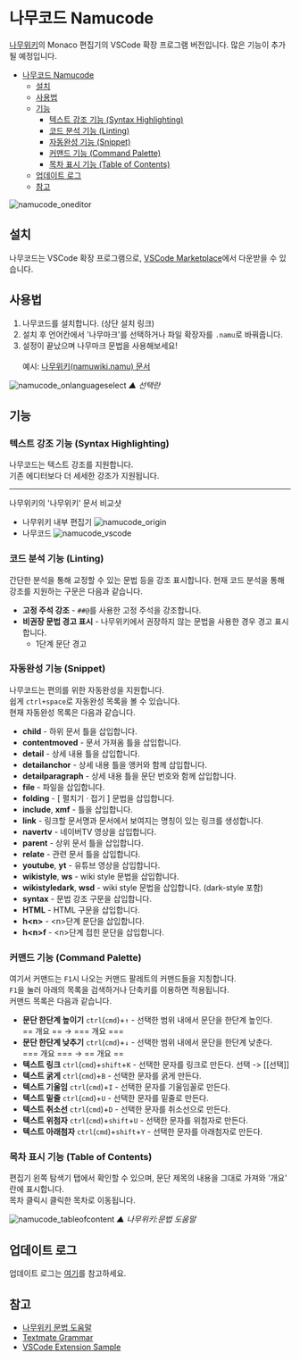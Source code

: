 # 나무코드 Namucode

[나무위키](https://namu.wiki)의 Monaco 편집기의 VSCode 확장 프로그램 버전입니다. 많은 기능이 추가될 예정입니다.

- [나무코드 Namucode](#나무코드-namucode)
  - [설치](#설치)
  - [사용법](#사용법)
  - [기능](#기능)
    - [텍스트 강조 기능 (Syntax Highlighting)](#텍스트-강조-기능-syntax-highlighting)
    - [코드 분석 기능 (Linting)](#코드-분석-기능-linting)
    - [자동완성 기능 (Snippet)](#자동완성-기능-snippet)
    - [커맨드 기능 (Command Palette)](#커맨드-기능-command-palette)
    - [목차 표시 기능 (Table of Contents)](#목차-표시-기능-table-of-contents)
  - [업데이트 로그](#업데이트-로그)
  - [참고](#참고)

![namucode_oneditor](https://user-images.githubusercontent.com/72603240/177030474-b7355ad7-83a2-4c6c-a39c-54ed28ead3f2.jpg)

## 설치

나무코드는 VSCode 확장 프로그램으로, [VSCode Marketplace](https://marketplace.visualstudio.com/items?itemName=jhk1090.namucode)에서 다운받을 수 있습니다.

## 사용법

1. 나무코드를 설치합니다. (상단 설치 링크)
1. 설치 후 언어칸에서 '나무마크'를 선택하거나 파일 확장자를 `.namu`로 바꿔줍니다.
1. 설정이 끝났으며 나무마크 문법을 사용해보세요!\
   \
   예시: [나무위키(namuwiki.namu) 문서](https://github.com/jhk1090/namucode/blob/main/src/namuwiki.namu)

![namucode_onlanguageselect](https://user-images.githubusercontent.com/72603240/177031047-5ac630d1-f218-4a92-88bb-68a8453d8a35.png)
_▲ 선택란_

## 기능

### 텍스트 강조 기능 (Syntax Highlighting)

나무코드는 텍스트 강조를 지원합니다.\
기존 에디터보다 더 세세한 강조가 지원됩니다.

---

나무위키의 '나무위키' 문서 비교샷

- 나무위키 내부 편집기
  ![namucode_origin](https://user-images.githubusercontent.com/72603240/177030481-020df8da-1b36-4b11-b1c2-f3ecf6e7c32a.jpg)
- 나무코드
  ![namucode_vscode](https://user-images.githubusercontent.com/72603240/177030487-f90f862d-e264-49d6-b935-137fb6154905.png)

### 코드 분석 기능 (Linting)

간단한 분석을 통해 교정할 수 있는 문법 등을 강조 표시합니다.
현재 코드 분석을 통해 강조를 지원하는 구문은 다음과 같습니다.

- **고정 주석 강조** - `##@`를 사용한 고정 주석을 강조합니다.
- **비권장 문법 경고 표시** - 나무위키에서 권장하지 않는 문법을 사용한 경우 경고 표시합니다.
  - 1단계 문단 경고

### 자동완성 기능 (Snippet)

나무코드는 편의를 위한 자동완성을 지원합니다.\
쉽게 `ctrl+space`로 자동완성 목록을 볼 수 있습니다.\
현재 자동완성 목록은 다음과 같습니다.

- **child** - 하위 문서 틀을 삽입합니다.
- **contentmoved** - 문서 가져옴 틀을 삽입합니다.
- **detail** - 상세 내용 틀을 삽입합니다.
- **detailanchor** - 상세 내용 틀을 앵커와 함께 삽입합니다.
- **detailparagraph** - 상세 내용 틀을 문단 번호와 함께 삽입합니다.
- **file** - 파일을 삽입합니다.
- **folding** - [ 펼치기 · 접기 ] 문법을 삽입합니다.
- **include**, **xmf** - 틀을 삽입합니다.
- **link** - 링크할 문서명과 문서에서 보여지는 명칭이 있는 링크를 생성합니다.
- **navertv** - 네이버TV 영상을 삽입합니다.
- **parent** - 상위 문서 틀을 삽입합니다.
- **relate** - 관련 문서 틀을 삽입합니다.
- **youtube**, **yt** - 유튜브 영상을 삽입합니다.
- **wikistyle**, **ws** - wiki style 문법을 삽입합니다.
- **wikistyledark**, **wsd** - wiki style 문법을 삽입합니다. (dark-style 포함)
- **syntax** - 문법 강조 구문을 삽입합니다.
- **HTML** - HTML 구문을 삽입합니다.
- **h\<n\>** - \<n\>단계 문단을 삽입합니다.
- **h\<n\>f** - \<n\>단계 접힌 문단을 삽입합니다.

### 커맨드 기능 (Command Palette)

여기서 커맨드는 `F1`시 나오는 커맨드 팔레트의 커맨드들을 지칭합니다.\
`F1`을 눌러 아래의 목록을 검색하거나 단축키를 이용하면 적용됩니다.\
커맨드 목록은 다음과 같습니다.

- **문단 한단계 높이기** `ctrl`(`cmd`)+`↑` - 선택한 범위 내에서 문단을 한단계 높인다.\
  == 개요 == → === 개요 ===
- **문단 한단계 낮추기** `ctrl`(`cmd`)+`↓` - 선택한 범위 내에서 문단을 한단계 낮춘다.\
  === 개요 === → == 개요 ==
- **텍스트 링크** `ctrl`(`cmd`)+`shift`+`K` - 선택한 문자를 링크로 만든다.
  선택 -> [[선택]]
- **텍스트 굵게** `ctrl`(`cmd`)+`B` - 선택한 문자를 굵게 만든다.
- **텍스트 기울임** `ctrl`(`cmd`)+`I` - 선택한 문자를 기울임꼴로 만든다.
- **텍스트 밑줄** `ctrl`(`cmd`)+`U` - 선택한 문자를 밑줄로 만든다.
- **텍스트 취소선** `ctrl`(`cmd`)+`D` - 선택한 문자를 취소선으로 만든다.
- **텍스트 위첨자** `ctrl`(`cmd`)+`shift`+`U` - 선택한 문자를 위첨자로 만든다.
- **텍스트 아래첨자** `ctrl`(`cmd`)+`shift`+`Y` - 선택한 문자를 아래첨자로 만든다.

### 목차 표시 기능 (Table of Contents)

편집기 왼쪽 탐색기 탭에서 확인할 수 있으며, 문단 제목의 내용을 그대로 가져와 '개요' 란에 표시합니다.\
목차 클릭시 클릭한 목차로 이동됩니다.

![namucode_tableofcontent](https://user-images.githubusercontent.com/72603240/178151612-0395c438-57f3-4789-a497-b4cd6331bc91.png)
_▲ 나무위키:문법 도움말_

## 업데이트 로그

업데이트 로그는 [여기](https://github.com/jhk1090/namucode/blob/main/CHANGELOG.md)를 참고하세요.

## 참고

- [나무위키 문법 도움말](https://namu.wiki/w/나무위키:문법%20도움말)
- [Textmate Grammar](https://macromates.com/manual/en/language_grammars)
- [VSCode Extension Sample](https://github.com/microsoft/vscode-extension-samples)
